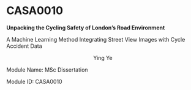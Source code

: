 # CASA0010
**Unpacking the Cycling Safety of London’s Road Environment**

A Machine Learning Method Integrating Street View Images with Cycle Accident Data

<div align="center">Ying Ye</div>

Module Name: MSc Dissertation 

Module ID: CASA0010
